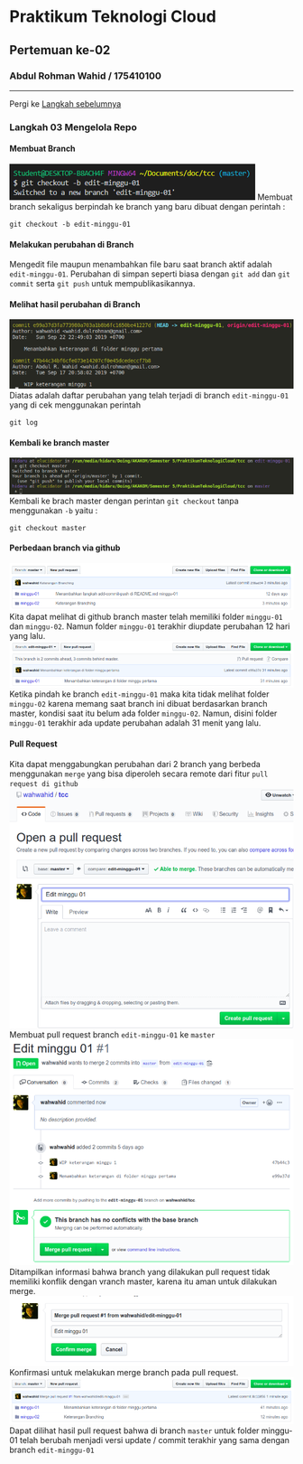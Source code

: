 # Praktikum Teknologi Cloud
## Pertemuan ke-02

###  Abdul Rohman Wahid / 175410100
--------------------------------    

Pergi ke [Langkah sebelumnya](../minggu-01/README.md)

### Langkah 03 Mengelola Repo
#### Membuat Branch
![BuatBranch](./img/01.png)
Membuat branch sekaligus berpindah ke branch yang baru dibuat dengan perintah :
```
git checkout -b edit-minggu-01
```

#### Melakukan perubahan di Branch
Mengedit file maupun menambahkan file baru saat branch aktif adalah `edit-minggu-01`. Perubahan di simpan seperti biasa dengan `git add` dan `git commit` serta `git push` untuk mempublikasikannya.

#### Melihat hasil perubahan di Branch
![PerubahanBranch](./img/02.png)
Diatas adalah daftar perubahan yang telah terjadi di branch `edit-minggu-01` yang di cek menggunakan perintah 
```
git log
```

#### Kembali ke branch master
![KembaliBranch](./img/03.png)
Kembali ke brach master dengan perintan `git checkout` tanpa menggunakan `-b` yaitu :
```
git checkout master
```

#### Perbedaan branch via github
![BedaBranchA](./img/04a.png)
Kita dapat melihat di github branch master telah memiliki folder `minggu-01` dan `minggu-02`. Namun folder `minggu-01` terakhir diupdate perubahan 12 hari yang lalu.
![BedaBranchB](./img/04b.png)
Ketika pindah ke branch `edit-minggu-01` maka kita tidak melihat folder `minggu-02` karena memang saat branch ini dibuat berdasarkan branch master, kondisi saat itu belum ada folder `minggu-02`. Namun, disini folder `minggu-01` terakhir ada update perubahan adalah 31 menit yang lalu.

#### Pull Request
Kita dapat menggabungkan perubahan dari 2 branch yang berbeda menggunakan `merge` yang bisa diperoleh secara remote dari fitur `pull request di github`
![OpenPullRequest](./img/05.png)
Membuat pull request branch `edit-minggu-01` ke `master`
![StatPullRequest](./img/06.png)
Ditampilkan informasi bahwa branch yang dilakukan pull request tidak memiliki konflik dengan vranch master, karena itu aman untuk dilakukan merge.
![MergePullRequest](./img/07.png)
Konfirmasi untuk melakukan merge branch pada pull request.
![ResultPullRequest](./img/08.png)
Dapat dilihat hasil pull request bahwa di branch `master` untuk folder minggu-01 telah berubah menjadi versi update / commit terakhir yang sama dengan branch `edit-minggu-01`